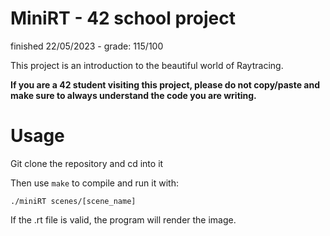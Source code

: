 # MiniRT - 42 school project
finished 22/05/2023 - grade: 115/100

This project is an introduction to the beautiful world of Raytracing.

**If you are a 42 student visiting this project, please do not copy/paste and make sure to always understand the code you are writing.**

# Usage

Git clone the repository and cd into it

Then use ```make``` to compile and run it with:

```shell
./miniRT scenes/[scene_name]
```

If the .rt file is valid, the program will render the image.

